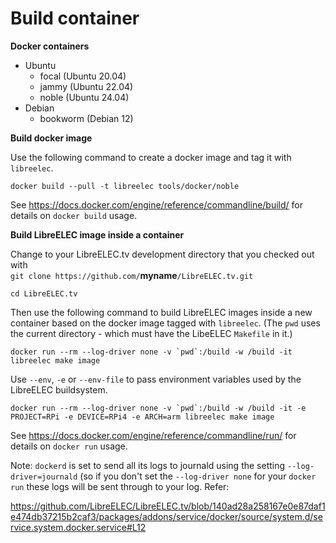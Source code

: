 # Build container

**Docker containers**
- Ubuntu
  - focal     (Ubuntu 20.04)
  - jammy     (Ubuntu 22.04)
  - noble     (Ubuntu 24.04)
- Debian
  - bookworm  (Debian 12)

**Build docker image**

Use the following command to create a docker image and tag it with `libreelec`.

```
docker build --pull -t libreelec tools/docker/noble
```

See https://docs.docker.com/engine/reference/commandline/build/ for details on `docker build` usage.

**Build LibreELEC image inside a container**

Change to your LibreELEC.tv development directory that you checked out with <br>
 `git clone https://github.com/`**myname**`/LibreELEC.tv.git`

 ```
 cd LibreELEC.tv
 ```

Then use the following command to build LibreELEC images inside a new container based on the docker image tagged with `libreelec`. (The `pwd` uses the current directory - which must have the LibeELEC `Makefile` in it.)

```
docker run --rm --log-driver none -v `pwd`:/build -w /build -it libreelec make image
```

Use `--env`, `-e` or `--env-file` to pass environment variables used by the LibreELEC buildsystem.

```
docker run --rm --log-driver none -v `pwd`:/build -w /build -it -e PROJECT=RPi -e DEVICE=RPi4 -e ARCH=arm libreelec make image
```

See https://docs.docker.com/engine/reference/commandline/run/ for details on `docker run` usage.

Note: `dockerd` is set to send all its logs to journald using the setting `--log-driver=journald` (so if you don't set the `--log-driver none` for your `docker run` these logs will be sent through to your log.
Refer:

https://github.com/LibreELEC/LibreELEC.tv/blob/140ad28a258167e0e87daf1e474db37215b2caf3/packages/addons/service/docker/source/system.d/service.system.docker.service#L12 
